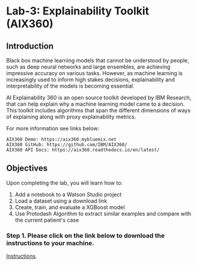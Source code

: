 # Lab-3: Explainability Toolkit (AIX360)

## Introduction

Black box machine learning models that cannot be understood by people, such as deep neural networks and large ensembles, are achieving impressive accuracy on various tasks. However, as machine learning is increasingly used to inform high stakes decisions, explainability and interpretability of the models is becoming essential.

AI Explainability 360 is an open source toolkit developed by IBM Research, that can help explain why a machine learning model came to a decision. This toolkit includes algorithms that span the different dimensions of ways of explaining along with proxy explainability metrics.

For more information see links below:

    AIX360 Demo: https://aix360.mybluemix.net
    AIX360 GitHub: https://github.com/IBM/AIX360/
    AIX360 API Docs: https://aix360.readthedocs.io/en/latest/

## Objectives

Upon completing the lab, you will learn how to:

1. Add a notebook to a Watson Studio project
2. Load a dataset using a download link
3. Create, train, and evaluate a XGBoost model
4. Use Protodash Algorithm to extract similar examples and compare with the current patient's case

### Step 1. Please click on the link below to download the instructions to your machine.

[Instructions](https://github.com/bleonardb3/TR_POT_06-03-2021/raw/main/Lab-3/AIXv06-03-2021.pdf).
